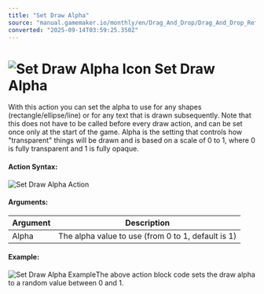 ```yaml
---
title: "Set Draw Alpha"
source: "manual.gamemaker.io/monthly/en/Drag_And_Drop/Drag_And_Drop_Reference/Drawing/Set_Draw_Alpha.htm"
converted: "2025-09-14T03:59:25.350Z"
---
```


# ![Set Draw Alpha Icon](../../../assets/Images/Scripting_Reference/Drag_And_Drop/Reference/Drawing/i_Drawing_Set_Draw_Alpha.png) Set Draw Alpha

With this action you can set the alpha to use for any shapes (rectangle/ellipse/line) or for any text that is drawn subsequently. Note that this does not have to be called before every draw action, and can be set once only at the start of the game. Alpha is the setting that controls how "transparent" things will be drawn and is based on a scale of 0 to 1, where 0 is fully transparent and 1 is fully opaque.

#### Action Syntax:

![Set Draw Alpha Action](../../../assets/Images/Scripting_Reference/Drag_And_Drop/Reference/Drawing/a_Drawing_Set_Draw_Alpha.png)

#### Arguments:

| Argument | Description |
| --- | --- |
| Alpha | The alpha value to use (from 0 to 1, default is 1) |

#### Example:

![Set Draw Alpha Example](../../../assets/Images/Scripting_Reference/Drag_And_Drop/Reference/Drawing/e_Drawing_Set_Draw_Alpha.png)The above action block code sets the draw alpha to a random value between 0 and 1.